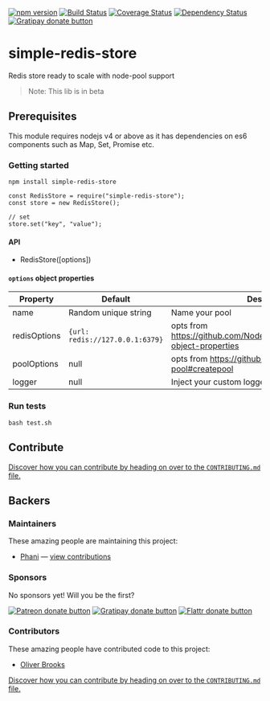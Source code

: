 [![npm version](http://img.shields.io/npm/v/simple-redis-store.svg?style=flat-square)](https://npmjs.org/package/simple-redis-store)
[![Build Status](https://travis-ci.org/pasupulaphani/simple-redis-store.svg?branch=master)](https://travis-ci.org/pasupulaphani/simple-redis-store)
[![Coverage Status](https://coveralls.io/repos/github/pasupulaphani/simple-redis-store/badge.svg?branch=master)](https://coveralls.io/github/pasupulaphani/simple-redis-store?branch=master)
[![Dependency Status](https://www.versioneye.com/user/projects/583c5221d2fd570034b96f95/badge.svg?style=flat-square)](https://www.versioneye.com/user/projects/583c5221d2fd570034b96f95)
[![Gratipay donate button](https://img.shields.io/badge/gratipay-donate-yellow.svg?style=flat-square)](https://gratipay.com/simple-redis-store/)

# simple-redis-store
Redis store ready to scale with node-pool support

> Note: This lib is in beta

## Prerequisites

This module requires nodejs v4 or above as it has dependencies on es6 components such as Map, Set, Promise etc.

### Getting started

    npm install simple-redis-store

    const RedisStore = require("simple-redis-store");
    const store = new RedisStore();

    // set
    store.set("key", "value");

#### API

- RedisStore([options])

#### `options` object properties

| Property  | Default   | Description |
|-----------|-----------|-------------|
| name      | Random unique string | Name your pool |
| redisOptions      | ```{url: redis://127.0.0.1:6379}```      | opts from  https://github.com/NodeRedis/node_redis#options-object-properties |
| poolOptions      | null      | opts from https://github.com/coopernurse/node-pool#createpool |
| logger       | null      | Inject your custom logger |


### Run tests

    bash test.sh

## Contribute

[Discover how you can contribute by heading on over to the `CONTRIBUTING.md` file.](https://github.com/pasupulaphani/simple-redis-store/blob/master/CONTRIBUTING.md)

## Backers

### Maintainers

These amazing people are maintaining this project:

*   [Phani](https://github.com/pasupulaphani) — [view contributions](https://github.com/pasupulaphani/simple-redis-store/commits?author=pasupulaphani)

### Sponsors

No sponsors yet! Will you be the first?

[![Patreon donate button](https://img.shields.io/badge/patreon-donate-yellow.svg)](http://patreon.com/phaninder "Donate to this project using Patreon")
[![Gratipay donate button](https://img.shields.io/badge/gratipay-donate-yellow.svg)](https://gratipay.com/~pasupulaphani/ "Donate weekly to this project using Gratipay")
[![Flattr donate button](https://img.shields.io/badge/flattr-donate-yellow.svg)](https://flattr.com/profile/pasupulaphani "Donate to this project using Flattr")
<!-- [![PayPal donate button](https://img.shields.io/badge/paypal-donate-yellow.svg)](https://phaninder.com/paypal "Donate to this project using Paypal") -->
<!-- [![Bitcoin donate button](https://img.shields.io/badge/bitcoin-donate-yellow.svg)](https://phaninder.com/bitcoin "Donate once-off to this project using Bitcoin") -->
<!-- [![Wishlist browse button](https://img.shields.io/badge/wishlist-donate-yellow.svg)](https://phaninder.com/wishlist "Buy an item on our wishlist for us") -->

### Contributors

These amazing people have contributed code to this project:

*   [Oliver Brooks](https://github.com/oliverbrooks)

[Discover how you can contribute by heading on over to the `CONTRIBUTING.md` file.](https://github.com/pasupulaphani/simple-redis-store/blob/master/CONTRIBUTING.md)
